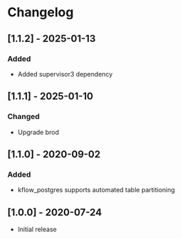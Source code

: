 # Changelog

## [1.1.2] - 2025-01-13

### Added
- Added supervisor3 dependency

## [1.1.1] - 2025-01-10

### Changed
- Upgrade brod

## [1.1.0] - 2020-09-02

### Added
- kflow_postgres supports automated table partitioning

## [1.0.0] - 2020-07-24

- Initial release
